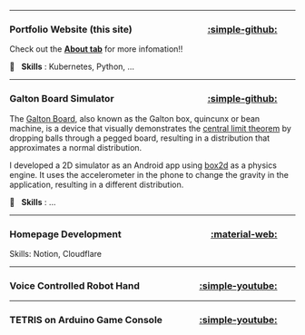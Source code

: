 
---

### **Portfolio Website (this site)** <a href="https://github.com/ttktjmt/ttktjmt.com" target="_blank" rel="noopener noreferrer" title="Source Code" style="float: right; margin-right: 2rem;"> :simple-github: </a>

Check out the [**About tab**](about/overview.md) for more infomation!!

:wrench: &nbsp; **Skills** : Kubernetes, Python, ...

---

### **Galton Board Simulator** <a href="https://github.com/ttktjmt/galtonboard-qt" target="_blank" rel="noopener noreferrer" title="Source Code" style="float: right; margin-right: 2rem;"> :simple-github: </a>

The [Galton Board](https://en.wikipedia.org/wiki/Galton_board), also known as the Galton box, quincunx or bean machine, is a device that visually demonstrates the [central limit theorem](https://en.wikipedia.org/wiki/Central_limit_theorem) by dropping balls through a pegged board, resulting in a distribution that approximates a normal distribution.

I developed a 2D simulator as an Android app using [box2d](https://github.com/erincatto/box2d) as a physics engine. It uses the accelerometer in the phone to change the gravity in the application, resulting in a different distribution.

:wrench: &nbsp; **Skills** : ...

---

### **Homepage Development** <a href="https://mu-borg.com" target="_blank" rel="noopener noreferrer" title="Home Page" style="float: right; margin-right: 2rem;"> :material-web: </a>

Skills: Notion, Cloudflare 
    

---

### **Voice Controlled Robot Hand** <a href="https://youtu.be/zjVYmhg9dLg" target="_blank" rel="noopener noreferrer" title="Video" style="float: right; margin-right: 2rem;"> :simple-youtube: </a>

---

### **TETRIS on Arduino Game Console** <a href="https://youtu.be/Kmq4INAJUeA" target="_blank" rel="noopener noreferrer" title="Video" style="float: right; margin-right: 2rem;"> :simple-youtube: </a>


